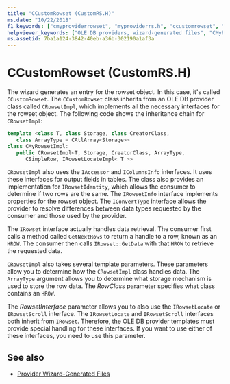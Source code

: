 ```yaml
---
title: "CCustomRowset (CustomRS.H)"
ms.date: "10/22/2018"
f1_keywords: ["cmyproviderrowset", "myproviderrs.h", "ccustomrowset", "customrs.h"]
helpviewer_keywords: ["OLE DB providers, wizard-generated files", "CMyProviderRowset class in MyProviderRS.H", "CCustomRowset class in CustomRS.H"]
ms.assetid: 7ba1a124-3842-40eb-a36b-302190a1af3a
---
```

# CCustomRowset (CustomRS.H)

The wizard generates an entry for the rowset object. In this case, it's called `CCustomRowset`. The `CCustomRowset` class inherits from an OLE DB provider class called `CRowsetImpl`, which implements all the necessary interfaces for the rowset object. The following code shows the inheritance chain for `CRowsetImpl`:

```cpp
template <class T, class Storage, class CreatorClass, 
   class ArrayType = CAtlArray<Storage>>
class CMyRowsetImpl:
   public CRowsetImpl<T, Storage, CreatorClass, ArrayType, 
      CSimpleRow, IRowsetLocateImpl< T >>
```

`CRowsetImpl` also uses the `IAccessor` and `IColumnsInfo` interfaces. It uses these interfaces for output fields in tables. The class also provides an implementation for `IRowsetIdentity`, which allows the consumer to determine if two rows are the same. The `IRowsetInfo` interface implements properties for the rowset object. The `IConvertType` interface allows the provider to resolve differences between data types requested by the consumer and those used by the provider.

The `IRowset` interface actually handles data retrieval. The consumer first calls a method called `GetNextRows` to return a handle to a row, known as an `HROW`. The consumer then calls `IRowset::GetData` with that `HROW` to retrieve the requested data.

`CRowsetImpl` also takes several template parameters. These parameters allow you to determine how the `CRowsetImpl` class handles data. The `ArrayType` argument allows you to determine what storage mechanism is used to store the row data. The *RowClass* parameter specifies what class contains an `HROW`.

The *RowsetInterface* parameter allows you to also use the `IRowsetLocate` or `IRowsetScroll` interface. The `IRowsetLocate` and `IRowsetScroll` interfaces both inherit from `IRowset`. Therefore, the OLE DB provider templates must provide special handling for these interfaces. If you want to use either of these interfaces, you need to use this parameter.

## See also

- [Provider Wizard-Generated Files](../../data/oledb/provider-wizard-generated-files.md)
